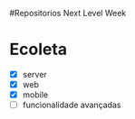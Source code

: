 #Repositorios Next Level Week

# Ecoleta
-[x] server
-[x] web
-[x] mobile
-[ ] funcionalidade avançadas
